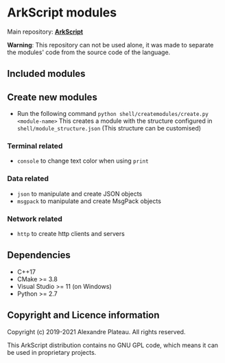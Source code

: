# ArkScript modules

Main repository: **[ArkScript](https://github.com/ArkScript-lang/Ark)**

**Warning**: This repository can not be used alone, it was made to separate the modules' code from the source code of the language.

## Included modules

## Create new modules
* Run the following command
	`python shell/createmodules/create.py <module-name>`
	This creates a module with the structure configured in `shell/module_structure.json` (This structure can be customised)

### Terminal related

* `console` to change text color when using `print`

### Data related

* `json` to manipulate and create JSON objects
* `msgpack` to manipulate and create MsgPack objects

### Network related

* `http` to create http clients and servers

## Dependencies

* C++17
* CMake >= 3.8
* Visual Studio >= 11 (on Windows)
* Python >= 2.7

## Copyright and Licence information

Copyright (c) 2019-2021 Alexandre Plateau. All rights reserved.

This ArkScript distribution contains no GNU GPL code, which means it can be used in proprietary projects.